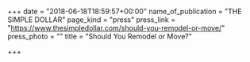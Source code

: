 +++
date = "2018-06-18T18:59:57+00:00"
name_of_publication = "THE SIMPLE DOLLAR"
page_kind = "press"
press_link = "https://www.thesimpledollar.com/should-you-remodel-or-move/"
press_photo = ""
title = "Should You Remodel or Move?"

+++